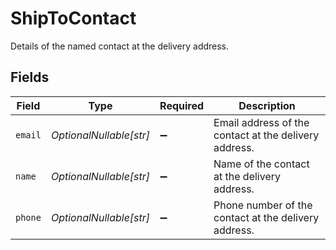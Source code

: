 # ShipToContact

Details of the named contact at the delivery address.


## Fields

| Field                                                 | Type                                                  | Required                                              | Description                                           |
| ----------------------------------------------------- | ----------------------------------------------------- | ----------------------------------------------------- | ----------------------------------------------------- |
| `email`                                               | *OptionalNullable[str]*                               | :heavy_minus_sign:                                    | Email address of the contact at the delivery address. |
| `name`                                                | *OptionalNullable[str]*                               | :heavy_minus_sign:                                    | Name of the contact at the delivery address.          |
| `phone`                                               | *OptionalNullable[str]*                               | :heavy_minus_sign:                                    | Phone number of the contact at the delivery address.  |